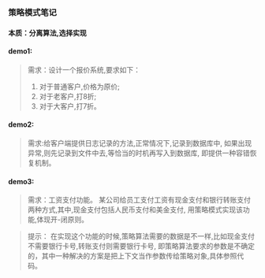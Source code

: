 ### 策略模式笔记
#### 本质：分离算法,选择实现

#### demo1:
> 需求：设计一个报价系统,要求如下：
> 1. 对于普通客户,价格为原价;
> 2. 对于老客户,打8折;
> 3. 对于大客户,打7折。
#### demo2:
> 需求:给客户端提供日志记录的方法,正常情况下,记录到数据库中,
> 如果出现异常,则先记录到文件中去,等恰当的时机再写入到数据库,
> 即提供一种容错恢复机制。
#### demo3:
> 需求：工资支付功能。
> 某公司给员工支付工资有现金支付和银行转账支付两种方式,其中,现金支付包括人民币支付和美金支付,
> 用策略模式实现该功能,体现开-闭原则。

> 提示：
> 在实现这个功能的时候,策略算法需要的数据是不一样,比如现金支付不需要银行卡号,转账支付则需要银行卡号,
> 即策略算法要求的参数是不确定的，其中一种解决的方案是把上下文当作参数传给策略对象,具体参照代码。